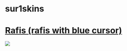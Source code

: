 # sur1skins


# [Rafis (rafis with blue cursor)](https://sur1.s-ul.eu/HagJ0Rrd)
![](https://media.discordapp.net/attachments/1065009900087939135/1194433198155894805/screenshot1644.jpg?ex=65b05599&is=659de099&hm=0cdf910ddc55656a23ff33de9526eed9fefc478d5d0170c32836d9af8fa0cdb6&=&format=webp&width=1193&height=671)
